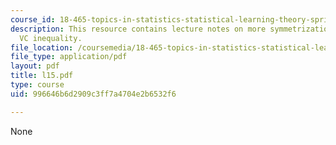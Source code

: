 ```yaml
---
course_id: 18-465-topics-in-statistics-statistical-learning-theory-spring-2007
description: This resource contains lecture notes on more symmetrization and generalized
  VC inequality.
file_location: /coursemedia/18-465-topics-in-statistics-statistical-learning-theory-spring-2007/996646b6d2909c3ff7a4704e2b6532f6_l15.pdf
file_type: application/pdf
layout: pdf
title: l15.pdf
type: course
uid: 996646b6d2909c3ff7a4704e2b6532f6

---
```

None